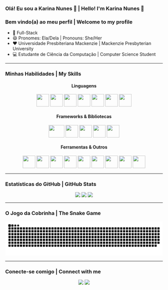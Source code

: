### Olá! Eu sou a Karina Nunes 👋 | Hello! I'm Karina Nunes 👋

### Bem vindo(a) ao meu perfil | Welcome to my profile

- 🔭 Full-Stack
- 😄 Pronomes: Ela/Dela | Pronouns: She/Her
- ❤️ Universidade Presbiteriana Mackenzie | Mackenzie Presbyterian University
- 💻 Estudante de Ciência da Computação | Computer Science Student

---

### Minhas Habilidades | My Skills

<div align="center">
  <h4>Linguagens</h4>
  <img src="https://cdn.jsdelivr.net/gh/devicons/devicon/icons/html5/html5-original.svg" width="40" height="40"/>
  <img src="https://cdn.jsdelivr.net/gh/devicons/devicon/icons/css3/css3-original.svg" width="40" height="40"/>
  <img src="https://cdn.jsdelivr.net/gh/devicons/devicon/icons/javascript/javascript-original.svg" width="40" height="40"/>
  <img src="https://cdn.jsdelivr.net/gh/devicons/devicon/icons/java/java-original.svg" width="40" height="40"/>
  <img src="https://cdn.jsdelivr.net/gh/devicons/devicon@latest/icons/csharp/csharp-original.svg" width="40" height="40" />
  <img src="https://cdn.jsdelivr.net/gh/devicons/devicon@latest/icons/python/python-original.svg" width="40" height="40"/>
  <img src="https://cdn.jsdelivr.net/gh/devicons/devicon@latest/icons/c/c-original.svg" width="40" height="40"/>

  <h4>Frameworks & Bibliotecas</h4>
  <img src="https://cdn.jsdelivr.net/gh/devicons/devicon/icons/react/react-original.svg" width="50" height="40"/>
  <img src="https://cdn.jsdelivr.net/gh/devicons/devicon@latest/icons/bootstrap/bootstrap-original-wordmark.svg" width="40" height="40"/>
  <img src="https://cdn.jsdelivr.net/gh/devicons/devicon@latest/icons/blazor/blazor-original.svg" width="40" height="40" />
  <img src="https://icongr.am/devicon/dot-net-original.svg?size=125&color=currentColor" width="40" height="40" />
  <img src="https://devicon-website.vercel.app/api/spring/original.svg" width="40" height="40" />


  
  <h4>Ferramentas & Outros</h4>
  <img src="https://cdn.jsdelivr.net/gh/devicons/devicon@latest/icons/sqldeveloper/sqldeveloper-original.svg" width="40" height="40"/>
  <img src="https://devicon-website.vercel.app/api/arduino/original.svg" width="40" height="40"/>
  <img src="https://cdn.jsdelivr.net/gh/devicons/devicon@latest/icons/azuredevops/azuredevops-original.svg" width="40" height="40" />
  <img src="https://cdn.jsdelivr.net/gh/devicons/devicon@latest/icons/rider/rider-original.svg" width="40" height="40" />
  <img src="https://cdn.jsdelivr.net/gh/devicons/devicon@latest/icons/git/git-original.svg" width="40" height="40"/>
  <img src="https://cdn.jsdelivr.net/gh/devicons/devicon@latest/icons/figma/figma-original.svg" width="40" height="40"/>
  <img src="https://cdn.jsdelivr.net/gh/devicons/devicon@latest/icons/visualstudio/visualstudio-original.svg" width="40" height="40" />
  <img src="https://cdn.jsdelivr.net/gh/devicons/devicon@latest/icons/vscode/vscode-original.svg" width="40" height="40" />
  <img src="https://cdn.jsdelivr.net/gh/devicons/devicon@latest/icons/grafana/grafana-original-wordmark.svg" width="40" height="40" />
          


</div>

---

### Estatísticas do GitHub | GitHub Stats

<div align="center">
  <img height="180em" src="https://github-readme-stats.vercel.app/api/top-langs/?username=KarinaNds&layout=compact&langs_count=7&theme=dracula"/>
  <img height="180em" src="https://github-readme-stats.vercel.app/api?username=KarinaNds&show_icons=true&theme=dracula&include_all_commits=true&count_private=true"/>
  <img src="https://github-readme-streak-stats.herokuapp.com/?user=KarinaNds&theme=dracula" />
</div>

---

### O Jogo da Cobrinha | The Snake Game

<div align="center">
  <img src="https://github.com/KarinaNds/KarinaNds/blob/output/github-contribution-grid-snake.svg" alt="Snake game de contribuições do GitHub" />
</div>

---

### Conecte-se comigo | Connect with me

<div align="center">
  <a href = "mailto:karinanunessk4@gmail.com"><img src="https://img.shields.io/badge/Gmail-D14836?style=for-the-badge&logo=gmail&logoColor=white" target="_blank"></a>
  <a href="https://www.linkedin.com/in/karina-nunes-82109a189/" target="_blank"><img src="https://img.shields.io/badge/-LinkedIn-%230077B5?style=for-the-badge&logo=linkedin&logoColor=white" target="_blank"></a>
</div>
